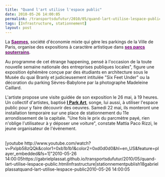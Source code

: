 ```yaml
---
title: "Quand l'art utilise l'espace public"
date: 2010-05-26 14:00:05
permalink: /transportsdufutur/2010/05/quand-lart-utilise-lespace-public.html
tags: [Infrastructure, stationnement]
layout: post
---
```


<p class="MsoNormal"><span>La <a href="http://www.saemes.fr/"><font color="#800080"><strong>Saemes</strong></font></a>, société d'économie mixte qui gère les parkings de la Ville de Paris, organise des expositions à caractère artistique dans <a href="http://www.saemes.fr/actualite_parking/semaine_des_epl.php"><font color="#800080"><strong>ses parcs souterrains</strong></font></a>. </span></p> <p class="MsoNormal"><span>Au programme de cet étrange happening, pensé à l'occasion de la toute nouvelle semaine nationale des entreprises publiques locales", figure une exposition éphémère conçue par des étudiants en architecture sous le Musée du quai Branly et judicieusement intitulée "Six Feet Under"  ou la décoration du parking Sèvres-Babylone par la photographe Madeleine Caillard.</span></p> <p class=""MsoNormal""><span>L'artiste propose une visite guidée de son exposition le 26 mai, à 19 heures. Un collectif d'artistes, baptisé <strong><a href=""http://parkart.wordpress.com/photogallery/"" target=""_blank"">I Park Art</a></strong>, songe, lui aussi, à utiliser l'espace public pour y faire découvrir des oeuvres. Samedi 22 mai, ils monteront une installation temporaire sur une place de stationnement du 11e arrondissement de la capitale. "Une fois le prix du parcmètre payé, rien n'oblige l'utilisateur à y déposer une voiture", constate Mattia Paco Rizzi, le jeune organisateur de l'événement.</span></p> <p class=""MsoNormal""><span> </span></p>  <!--more-->  <p></p> <div style=""text-align: right""></div> <div> <div><a href=""http://www.slide.com/pivot?cy=lt&at=fl&id=3386706919827571535&map=1"" target=""_blank""><img border=""0"" src=""http://widget-4f.slide.com/p1/3386706919827571535/lt_t000_v000_s0fl_f00/images/xslide1.gif"" /></a> <a href=""http://www.slide.com/pivot?cy=lt&at=fl&id=3386706919827571535&map=2"" target=""_blank""><img border=""0"" src=""http://widget-4f.slide.com/p2/3386706919827571535/lt_t000_v000_s0fl_f00/images/xslide2.gif"" /></a> <a href=""http://www.slide.com/pivot?cy=lt&at=fl&id=3386706919827571535&map=F"" target=""_blank""><img border=""0"" src=""http://widget-4f.slide.com/p4/3386706919827571535/lt_t000_v000_s0fl_f00/images/xslide42.gif"" /></a></div></div>  [youtube http://www.youtube.com/watch?v=PxIpb58zQQk&color1=0xb1b1b1&color2=0xd0d0d0&hl=en_US&feature=player_embedded&fs=1]"2010-05-26 14:00:05https://gabrielplassat.github.io/transportsdufutur/2010/05/quand-lart-utilise-lespace-public.htmlInfrastructure|stationnementpublish18gabriel plassatquand-lart-utilise-lespace-public2010-05-26 14:00:05
